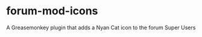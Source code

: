 forum-mod-icons
===============

A Greasemonkey plugin that adds a Nyan Cat icon to the forum Super Users
